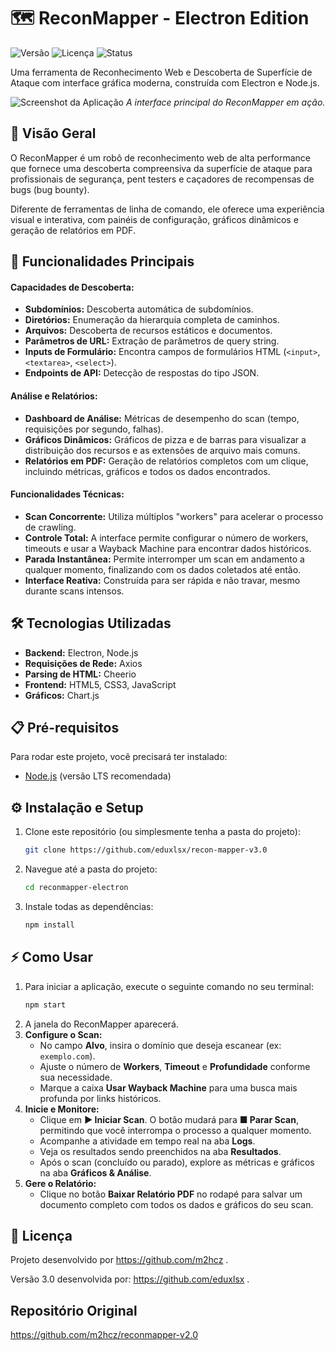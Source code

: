 # 🗺️ ReconMapper - Electron Edition

![Versão](https://img.shields.io/badge/version-5.0-blue.svg)
![Licença](https://img.shields.io/badge/license-MIT-green.svg)
![Status](https://img.shields.io/badge/status-ativo-brightgreen.svg)

Uma ferramenta de Reconhecimento Web e Descoberta de Superfície de Ataque com interface gráfica moderna, construída com Electron e Node.js.

![Screenshot da Aplicação](https://i.imgur.com/gK49D3H.png)
*A interface principal do ReconMapper em ação.*

## 🎯 Visão Geral

O ReconMapper é um robô de reconhecimento web de alta performance que fornece uma descoberta compreensiva da superfície de ataque para profissionais de segurança, pent testers e caçadores de recompensas de bugs (bug bounty).

Diferente de ferramentas de linha de comando, ele oferece uma experiência visual e interativa, com painéis de configuração, gráficos dinâmicos e geração de relatórios em PDF.

## 🚀 Funcionalidades Principais

#### Capacidades de Descoberta:
* **Subdomínios:** Descoberta automática de subdomínios.
* **Diretórios:** Enumeração da hierarquia completa de caminhos.
* **Arquivos:** Descoberta de recursos estáticos e documentos.
* **Parâmetros de URL:** Extração de parâmetros de query string.
* **Inputs de Formulário:** Encontra campos de formulários HTML (`<input>`, `<textarea>`, `<select>`).
* **Endpoints de API:** Detecção de respostas do tipo JSON.

#### Análise e Relatórios:
* **Dashboard de Análise:** Métricas de desempenho do scan (tempo, requisições por segundo, falhas).
* **Gráficos Dinâmicos:** Gráficos de pizza e de barras para visualizar a distribuição dos recursos e as extensões de arquivo mais comuns.
* **Relatórios em PDF:** Geração de relatórios completos com um clique, incluindo métricas, gráficos e todos os dados encontrados.

#### Funcionalidades Técnicas:
* **Scan Concorrente:** Utiliza múltiplos "workers" para acelerar o processo de crawling.
* **Controle Total:** A interface permite configurar o número de workers, timeouts e usar a Wayback Machine para encontrar dados históricos.
* **Parada Instantânea:** Permite interromper um scan em andamento a qualquer momento, finalizando com os dados coletados até então.
* **Interface Reativa:** Construída para ser rápida e não travar, mesmo durante scans intensos.

## 🛠️ Tecnologias Utilizadas

* **Backend:** Electron, Node.js
* **Requisições de Rede:** Axios
* **Parsing de HTML:** Cheerio
* **Frontend:** HTML5, CSS3, JavaScript
* **Gráficos:** Chart.js

## 📋 Pré-requisitos

Para rodar este projeto, você precisará ter instalado:

* [Node.js](https://nodejs.org/) (versão LTS recomendada)

## ⚙️ Instalação e Setup

1.  Clone este repositório (ou simplesmente tenha a pasta do projeto):
    ```bash
    git clone https://github.com/eduxlsx/recon-mapper-v3.0
    ```
2.  Navegue até a pasta do projeto:
    ```bash
    cd reconmapper-electron
    ```
3.  Instale todas as dependências:
    ```bash
    npm install
    ```

## ⚡ Como Usar

1.  Para iniciar a aplicação, execute o seguinte comando no seu terminal:
    ```bash
    npm start
    ```
2.  A janela do ReconMapper aparecerá.
3.  **Configure o Scan:**
    * No campo **Alvo**, insira o domínio que deseja escanear (ex: `exemplo.com`).
    * Ajuste o número de **Workers**, **Timeout** e **Profundidade** conforme sua necessidade.
    * Marque a caixa **Usar Wayback Machine** para uma busca mais profunda por links históricos.
4.  **Inicie e Monitore:**
    * Clique em **▶ Iniciar Scan**. O botão mudará para **■ Parar Scan**, permitindo que você interrompa o processo a qualquer momento.
    * Acompanhe a atividade em tempo real na aba **Logs**.
    * Veja os resultados sendo preenchidos na aba **Resultados**.
    * Após o scan (concluído ou parado), explore as métricas e gráficos na aba **Gráficos & Análise**.
5.  **Gere o Relatório:**
    * Clique no botão **Baixar Relatório PDF** no rodapé para salvar um documento completo com todos os dados e gráficos do seu scan.

## 📄 Licença

Projeto desenvolvido por https://github.com/m2hcz .



Versão 3.0 desenvolvida por: https://github.com/eduxlsx .

## Repositório Original

https://github.com/m2hcz/reconmapper-v2.0
